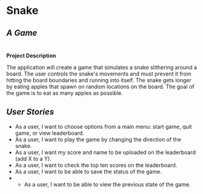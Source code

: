 # Snake

## *A Game*
#
**Project Description**

The application will create a game that simulates a snake slithering around a board. The user controls the snake's movements and must prevent it from hitting the board boundaries and running into itself. The snake gets longer by eating apples that spawn on random locations on the board. The goal of the game is to eat as many apples as possible.

## *User Stories*
- As a user, I want to choose options from a main menu: start game, quit game, or view leaderboard.
- As a user, I want to play the game by changing the direction of the snake.
- As a user, I want my score and name to be uploaded on the leaderboard (add X to a Y).
- As a user, I want to check the top ten scores on the leaderboard.
- As a user, I want to be able to save the status of the game.
- - As a user, I want to be able to view the previous state of the game.
